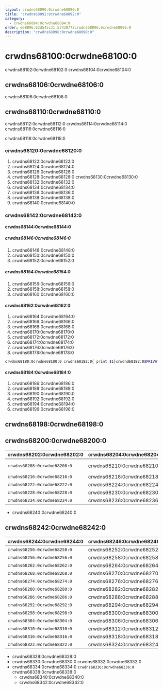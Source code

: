 ```yaml
---
layout: crwdns68090:0crwdne68090:0
title: "crwdns68092:0crwdne68092:0"
category:
  - crwdns68094:0crwdne68094:0
order: e68096:02d545c31.53438772crwdns68096:0crwdne68096:0
description: "crwdns68098:0crwdne68098:0"
---
```

# crwdns68100:0crwdne68100:0

crwdns68102:0crwdne68102:0 crwdns68104:0crwdne68104:0

## crwdns68106:0crwdne68106:0

crwdns68108:0crwdne68108:0

## crwdns68110:0crwdne68110:0

crwdns68112:0crwdne68112:0 crwdns68114:0crwdne68114:0 crwdns68116:0crwdne68116:0

crwdns68118:0crwdne68118:0

### crwdns68120:0crwdne68120:0

1. crwdns68122:0crwdne68122:0
2. crwdns68124:0crwdne68124:0
3. crwdns68126:0crwdne68126:0
4. crwdns68128:0crwdne68128:0 crwdns68130:0crwdne68130:0
5. crwdns68132:0crwdne68132:0 
6. crwdns68134:0crwdne68134:0  
  1. crwdns68136:0crwdne68136:0
  2. crwdns68138:0crwdne68138:0
7. crwdns68140:0crwdne68140:0

### crwdns68142:0crwdne68142:0

#### crwdns68144:0crwdne68144:0

##### crwdns68146:0crwdne68146:0

1. crwdns68148:0crwdne68148:0
2. crwdns68150:0crwdne68150:0
3. crwdns68152:0crwdne68152:0

##### crwdns68154:0crwdne68154:0

1. crwdns68156:0crwdne68156:0
2. crwdns68158:0crwdne68158:0
3. crwdns68160:0crwdne68160:0

#### crwdns68162:0crwdne68162:0

1. crwdns68164:0crwdne68164:0
2. crwdns68166:0crwdne68166:0
3. crwdns68168:0crwdne68168:0
4. crwdns68170:0crwdne68170:0
5. crwdns68172:0crwdne68172:0
6. crwdns68174:0crwdne68174:0
7. crwdns68176:0crwdne68176:0
8. crwdns68178:0crwdne68178:0

```bash
crwdns68180:0crwdne68180:0 crwdns68182:0{ print $1}crwdnd68182:0$PRIVATE_IPcrwdnd68182:0$PRIVATE_IPcrwdnd68182:0$PRIVATE_IPcrwdnd68182:0$SERVICES_PRIVATE_IPcrwdnd68182:0$SERVICES_PRIVATE_IPcrwdnd68182:0[2345]crwdnd68182:0$CONTAINER_IMAGEcrwdnd68182:0$CONTAINER_NAMEcrwdnd68182:0$CONTAINER_NAMEcrwdnd68182:0$CONTAINER_IMAGEcrwdnd68182:0$SERVICES_PRIVATE_IPcrwdnd68182:0$NOMAD_METRICS_PORTcrwdne68182:0

```

#### crwdns68184:0crwdne68184:0

1. crwdns68186:0crwdne68186:0
2. crwdns68188:0crwdne68188:0
3. crwdns68190:0crwdne68190:0
4. crwdns68192:0crwdne68192:0
5. crwdns68194:0crwdne68194:0
6. crwdns68196:0crwdne68196:0

## crwdns68198:0crwdne68198:0

## crwdns68200:0crwdne68200:0

| crwdns68202:0crwdne68202:0   | crwdns68204:0crwdne68204:0 | crwdns68206:0crwdne68206:0                            |
| ---------------------------- | -------------------------- | ----------------------------------------------------- |
| `crwdns68208:0crwdne68208:0` | crwdns68210:0crwdne68210:0 | crwdns68212:0crwdne68212:0 crwdns68214:0crwdne68214:0 |
| `crwdns68216:0crwdne68216:0` | crwdns68218:0crwdne68218:0 | crwdns68220:0crwdne68220:0                            |
| `crwdns68222:0crwdne68222:0` | crwdns68224:0crwdne68224:0 | crwdns68226:0crwdne68226:0                            |
| `crwdns68228:0crwdne68228:0` | crwdns68230:0crwdne68230:0 | crwdns68232:0crwdne68232:0                            |
| `crwdns68234:0crwdne68234:0` | crwdns68236:0crwdne68236:0 | crwdns68238:0crwdne68238:0                            |

- crwdns68240:0crwdne68240:0

## crwdns68242:0crwdne68242:0

| crwdns68244:0crwdne68244:0   | crwdns68246:0crwdne68246:0 | crwdns68248:0crwdne68248:0 |
| ---------------------------- | -------------------------- | -------------------------- |
| `crwdns68250:0crwdne68250:0` | crwdns68252:0crwdne68252:0 | crwdns68254:0crwdne68254:0 |
| `crwdns68256:0crwdne68256:0` | crwdns68258:0crwdne68258:0 | crwdns68260:0crwdne68260:0 |
| `crwdns68262:0crwdne68262:0` | crwdns68264:0crwdne68264:0 | crwdns68266:0crwdne68266:0 |
| `crwdns68268:0crwdne68268:0` | crwdns68270:0crwdne68270:0 | crwdns68272:0crwdne68272:0 |
| `crwdns68274:0crwdne68274:0` | crwdns68276:0crwdne68276:0 | crwdns68278:0crwdne68278:0 |
| `crwdns68280:0crwdne68280:0` | crwdns68282:0crwdne68282:0 | crwdns68284:0crwdne68284:0 |
| `crwdns68286:0crwdne68286:0` | crwdns68288:0crwdne68288:0 | crwdns68290:0crwdne68290:0 |
| `crwdns68292:0crwdne68292:0` | crwdns68294:0crwdne68294:0 | crwdns68296:0crwdne68296:0 |
| `crwdns68298:0crwdne68298:0` | crwdns68300:0crwdne68300:0 | crwdns68302:0crwdne68302:0 |
| `crwdns68304:0crwdne68304:0` | crwdns68306:0crwdne68306:0 | crwdns68308:0crwdne68308:0 |
| `crwdns68310:0crwdne68310:0` | crwdns68312:0crwdne68312:0 | crwdns68314:0crwdne68314:0 |
| `crwdns68316:0crwdne68316:0` | crwdns68318:0crwdne68318:0 | crwdns68320:0crwdne68320:0 |
| `crwdns68322:0crwdne68322:0` | crwdns68324:0crwdne68324:0 | crwdns68326:0crwdne68326:0 |

- crwdns68328:0crwdne68328:0
- crwdns68330:0crwdne68330:0 crwdns68332:0crwdne68332:0
- crwdns68334:0crwdne68334:0 `crwdns68336:0crwdne68336:0` crwdns68338:0crwdne68338:0 
  - crwdns68340:0crwdne68340:0
  - crwdns68342:0crwdne68342:0